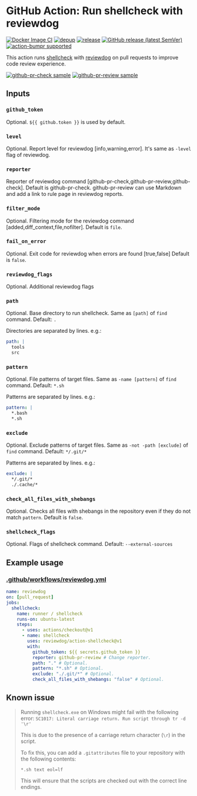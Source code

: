 # GitHub Action: Run shellcheck with reviewdog

[![Docker Image CI](https://github.com/reviewdog/action-shellcheck/workflows/Docker%20Image%20CI/badge.svg)](https://github.com/reviewdog/action-shellcheck/actions)
[![depup](https://github.com/reviewdog/action-shellcheck/workflows/depup/badge.svg)](https://github.com/reviewdog/action-shellcheck/actions?query=workflow%3Adepup)
[![release](https://github.com/reviewdog/action-shellcheck/workflows/release/badge.svg)](https://github.com/reviewdog/action-shellcheck/actions?query=workflow%3Arelease)
[![GitHub release (latest SemVer)](https://img.shields.io/github/v/release/reviewdog/action-shellcheck?logo=github&sort=semver)](https://github.com/reviewdog/action-shellcheck/releases)
[![action-bumpr supported](https://img.shields.io/badge/bumpr-supported-ff69b4?logo=github&link=https://github.com/haya14busa/action-bumpr)](https://github.com/haya14busa/action-bumpr)

This action runs [shellcheck](https://github.com/koalaman/shellcheck) with
[reviewdog](https://github.com/reviewdog/reviewdog) on pull requests to improve
code review experience.

[![github-pr-check sample](https://user-images.githubusercontent.com/3797062/65701219-e828b980-e0bb-11e9-9051-2a1f400fe5e5.png)](https://github.com/reviewdog/action-shellcheck/pull/1)
[![github-pr-review sample](https://user-images.githubusercontent.com/3797062/65700741-1c4faa80-e0bb-11e9-8cbd-9a99aeb38594.png)](https://github.com/reviewdog/action-shellcheck/pull/1)

## Inputs

### `github_token`

Optional. `${{ github.token }}` is used by default.

### `level`

Optional. Report level for reviewdog [info,warning,error].
It's same as `-level` flag of reviewdog.

### `reporter`

Reporter of reviewdog command [github-pr-check,github-pr-review,github-check].
Default is github-pr-check.
github-pr-review can use Markdown and add a link to rule page in reviewdog reports.

### `filter_mode`

Optional. Filtering mode for the reviewdog command [added,diff_context,file,nofilter].
Default is `file`.

### `fail_on_error`

Optional.  Exit code for reviewdog when errors are found [true,false]
Default is `false`.

### `reviewdog_flags`

Optional. Additional reviewdog flags

### `path`

Optional. Base directory to run shellcheck. Same as `[path]` of `find` command. Default: `.`

Directories are separated by lines. e.g.:

```yml
path: |
  tools
  src
```

### `pattern`

Optional. File patterns of target files. Same as `-name [pattern]` of `find` command. Default: `*.sh`

Patterns are separated by lines. e.g.:

```yml
pattern: |
  *.bash
  *.sh
```

### `exclude`

Optional. Exclude patterns of target files. Same as `-not -path [exclude]` of `find` command. Default: `*/.git/*`

Patterns are separated by lines. e.g.:

```yml
exclude: |
  */.git/*
  ./.cache/*
```

### `check_all_files_with_shebangs`

Optional. Checks all files with shebangs in the repository even if they do not match `pattern`.
Default is `false`.

### `shellcheck_flags`

Optional. Flags of shellcheck command. Default: `--external-sources`

## Example usage

### [.github/workflows/reviewdog.yml](.github/workflows/reviewdog.yml)

```yml
name: reviewdog
on: [pull_request]
jobs:
  shellcheck:
    name: runner / shellcheck
    runs-on: ubuntu-latest
    steps:
      - uses: actions/checkout@v1
      - name: shellcheck
        uses: reviewdog/action-shellcheck@v1
        with:
          github_token: ${{ secrets.github_token }}
          reporter: github-pr-review # Change reporter.
          path: "." # Optional.
          pattern: "*.sh" # Optional.
          exclude: "./.git/*" # Optional.
          check_all_files_with_shebangs: "false" # Optional.
```

## Known issue

> Running `shellcheck.exe` on Windows might fail with the following error:
`SC1017: Literal carriage return. Run script through tr -d '\r'`
> 
> This is due to the presence of a carriage return character (`\r`) in the script.
> 
> To fix this, you can add a `.gitattributes` file to your repository with the following contents:
> ```
> *.sh text eol=lf
> ```
> This will ensure that the scripts are checked out with the correct line endings.